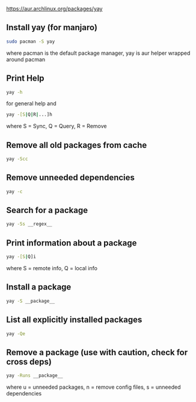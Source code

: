 https://aur.archlinux.org/packages/yay

## Install yay (for manjaro)

```sh
sudo pacman -S yay
```

where pacman is the default package manager, yay is aur helper wrapped around pacman

## Print Help

```sh
yay -h
```

for general help and

```sh
yay -[S|Q|R|...]h
```

where S = Sync, Q = Query, R = Remove

## Remove all old packages from cache

```sh
yay -Scc
```
## Remove unneeded dependencies

```sh
yay -c
```

## Search for a package

```sh
yay -Ss __regex__
```

## Print information about a package

```sh
yay -[S|Q]i
```

where S = remote info, Q = local info

## Install a package

```sh
yay -S __package__
```

## List all explicitly installed packages

```sh
yay -Qe
```

## Remove a package (use with caution, check for cross deps)

```sh
yay -Runs __package__
```

where u = unneeded packages, n = remove config files, s = unneeded dependencies
